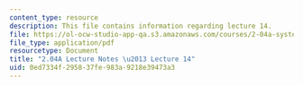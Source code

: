 ```yaml
---
content_type: resource
description: This file contains information regarding lecture 14.
file: https://ol-ocw-studio-app-qa.s3.amazonaws.com/courses/2-04a-systems-and-controls-spring-2013/0ed7334f295837fe983a9218e39473a3_MIT2_04AS13_Lecture14.pdf
file_type: application/pdf
resourcetype: Document
title: "2.04A Lecture Notes \u2013 Lecture 14"
uid: 0ed7334f-2958-37fe-983a-9218e39473a3
---
```

